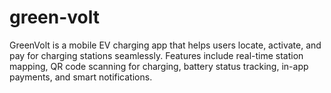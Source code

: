 # green-volt
GreenVolt is a mobile EV charging app that helps users locate, activate, and pay for charging stations seamlessly. Features include real-time station mapping, QR code scanning for charging, battery status tracking, in-app payments, and smart notifications.
